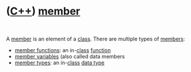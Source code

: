
 

 

 

 

 

([C++](Cpp.md)) [member](CppMember.md)
========================================

 

A [member](CppMember.md) is an element of a [class](CppClass.md).
There are multiple types of [members](CppMember.md):

-   [member functions](CppMemberFunction.md): an
    in-[class](CppClass.md) [function](CppFunction.md)
-   [member variables](CppMemberVariable.md) (also called data members
-   [member types](CppMemberType.md): an in-[class](CppClass.md) [data
    type](CppDataType.md)

 

 

 

 

 

 

